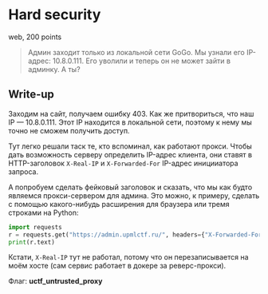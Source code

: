 # Hard security
web, 200 points

> Админ заходит только из локальной сети GoGo. Мы узнали его IP-адрес: 10.8.0.111. Его уволили и теперь он не может зайти в админку. А ты?

## Write-up

Заходим на сайт, получаем ошибку 403. Как же притвориться, что наш IP — 10.8.0.111. Этот IP находится в локальной сети, поэтому к нему мы точно не сможем получить доступ.

Тут легко решали таск те, кто вспоминал, как работают прокси. Чтобы дать возможность серверу определить IP-адрес клиента, они ставят в HTTP-заголовок `X-Real-IP` и `X-Forwarded-For` IP-адрес иницииатора запроса.

А попробуем сделать фейковый заголовок и сказать, что мы как будто являемся прокси-сервером для админа. Это можно, к примеру, сделать с помощью какого-нибудь расширения для браузера или тремя строками на Python:

```python
import requests
r = requests.get("https://admin.upmlctf.ru/", headers={"X-Forwarded-For": "10.8.0.111"})
print(r.text)
```

Кстати, `X-Real-IP` тут не работал, потому что он перезаписывается на моём хосте (сам сервис работает в докере за реверс-прокси).

Флаг: **uctf_untrusted_proxy**